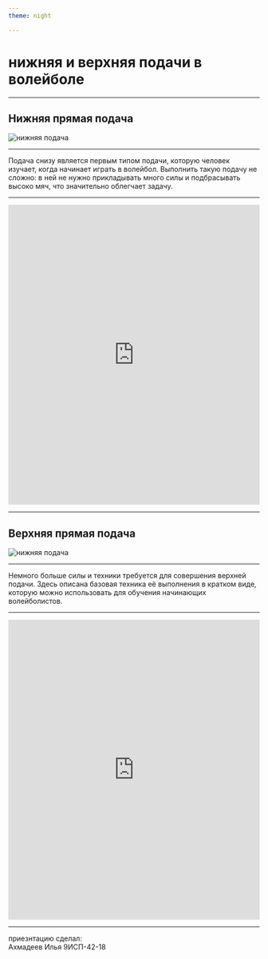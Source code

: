 ```yaml
---
theme: night

---
```


<!-- .slide: data-background="https://www.s-bc.ru/media/summernote/982393be2bb52bc18cbf6d43945da4e9.jpg" -->
# нижняя и верхняя подачи в волейболе


---


<!-- .slide: style="background-color: coral;" -->
## Нижняя прямая подача

![нижняя подача](https://ds04.infourok.ru/uploads/ex/0c45/0019d5d4-a3b65942/hello_html_24bd4ef.png)

---

Подача снизу является первым типом подачи, которую человек изучает, когда начинает играть в волейбол. Выполнить такую подачу не сложно: в ней не нужно прикладывать много силы и подбрасывать высоко мяч, что значительно облегчает задачу.

---

<iframe width="100%" height="600" src="https://www.youtube.com/embed/Se-xJ7qI7Rk" title="YouTube video player" frameborder="0" allow="accelerometer; autoplay; clipboard-write; encrypted-media; gyroscope; picture-in-picture" allowfullscreen></iframe>

---

<!-- .slide: style="background-color: coral;" -->
## Верхняя прямая подача

![нижняя подача](https://studfile.net/html/2706/7/html_1eUZUdOz2I.THFI/img-8EbPb_.png)

---

Немного больше силы и техники требуется для совершения верхней подачи. Здесь описана базовая техника её выполнения в кратком виде, которую можно использовать для обучения начинающих волейболистов.

---

<iframe width="100%" height="600" src="https://www.youtube.com/embed/Q14YmlHnTWY" title="YouTube video player" frameborder="0" allow="accelerometer; autoplay; clipboard-write; encrypted-media; gyroscope; picture-in-picture" allowfullscreen></iframe>

---

приезнтацию сделал:  
Ахмадеев Илья 9ИСП-42-18